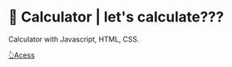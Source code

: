 # 🧮 Calculator | let's calculate???

Calculator with Javascript, HTML, CSS.

[👆Acess](https://mat3uscod3.github.io/Calculator/)

